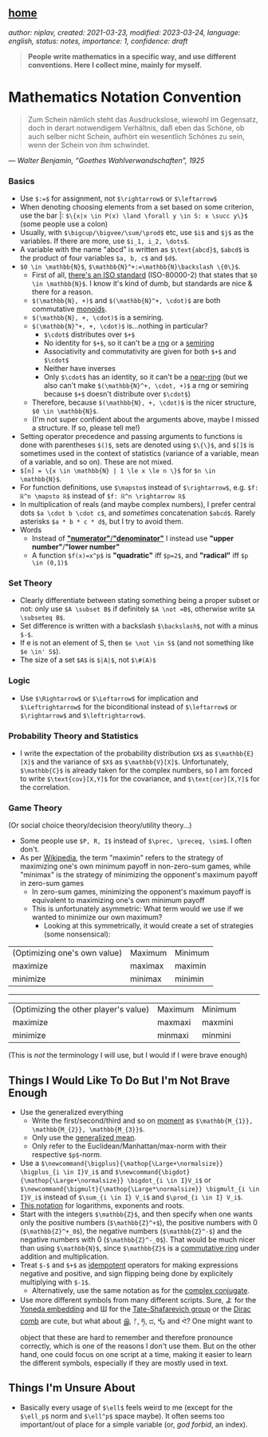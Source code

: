 [home](./index.md)
-------------------

*author: niplav, created: 2021-03-23, modified: 2023-03-24, language: english, status: notes, importance: 1, confidence: draft*

> __People write mathematics in a specific way, and use different
conventions. Here I collect mine, mainly for myself.__

Mathematics Notation Convention
================================

<!--TODO: See also Maths for Intelligent Systems (Toussaint 2022) p. 6-->

> Zum Schein nämlich steht das Ausdruckslose, wiewohl im Gegensatz,
doch in derart notwendigem Verhältnis, daß eben das Schöne, ob auch
selber nicht Schein, aufhört ein wesentlich Schönes zu sein, wenn der
Schein von ihm schwindet.

*— Walter Benjamin, “Goethes Wahlverwandschaften”, 1925*

### Basics

* Use `$:=$` for assignment, not `$\rightarrow$` or `$\leftarrow$`
* When denoting choosing elements from a set based on some criterion, use the bar |: `$\{x|x \in P(x) \land \forall y \in S: x \succ y\}$` (some people use a colon)
* Usually, with `$\bigcup/\bigvee/\sum/\prod$` etc, use `$i$` and `$j$` as the variables. If there are more, use `$i_1, i_2, \dots$`.
* A variable with the name "abcd" is written as `$\text{abcd}$`, `$abcd$` is the product of four variables `$a, b, c$` and `$d$`.
* `$0 \in \mathbb{N}$`, `$\mathbb{N}^+:=\mathbb{N}\backslash \{0\}$`.
	* First of all, [there's an ISO standard](https://en.wikipedia.org/wiki/Natural_number) (ISO-80000-2) that states that `$0 \in \mathbb{N}$`. I know it's kind of dumb, but standards are nice & there for a reason.
	* `$(\mathbb{N}, +)$` and `$(\mathbb{N}^+, \cdot)$` are both commutative [monoids](https://en.wikipedia.org/wiki/Monoid).
	* `$(\mathbb{N}, +, \cdot)$` is a semiring.
	* `$(\mathbb{N}^+, +, \cdot)$` is…nothing in particular?
		* `$\cdot$` distributes over `$+$`
		* No identity for `$+$`, so it can't be a [rng](https://en.wikipedia.org/wiki/Rng_\(algebra\)) or a [semiring](https://en.wikipedia.org/wiki/semiring)
		* Associativity and commutativity are given for both `$+$` and `$\cdot$`
		* Neither have inverses
		* Only `$\cdot$` has an identity, so it can't be a [near-ring](https://en.wikipedia.org/wiki/Near-ring) (but we also can't make `$(\mathbb{N}^+, \cdot, +)$` a rng or semiring because `$+$` doesn't distribute over `$\cdot$`)
	* Therefore, because `$(\mathbb{N}, +, \cdot)$` is the nicer structure, `$0 \in \mathbb{N}$`.
	* (I'm not super confident about the arguments above, maybe I missed a structure. If so, please tell me!)
* Setting operator precedence and passing arguments to functions is done with parentheses `$()$`, sets are denoted using `$\{\}$`, and `$[]$` is sometimes used in the context of statistics (variance of a variable, mean of a variable, and so on). These are not mixed.
* `$[n] = \{x \in \mathbb{N} | 1 \le x \le n \}$` for `$n \in \mathbb{N}$`.
* For function definitions, use `$\mapsto$` instead of `$\rightarrow$`, e.g. `$f: ℝ^n \mapsto ℝ$` instead of `$f: ℝ^n \rightarrow ℝ$`<!--TODO: bad! bad! think of better option-->
* In multiplication of reals (and maybe complex numbers), I prefer central dots `$a \cdot b \cdot c$`, and *sometimes* concatenation `$abcd$`. Rarely asterisks `$a * b * c * d$`, but I try to avoid them.
* Words
	* Instead of [__"numerator"__/__"denominator"__](https://en.wikipedia.org/wiki/Fraction) I instead use __"upper number"__/__"lower number"__
	* A function `$f(x)=x^p$` is __"quadratic"__ iff `$p=2$`, and __"radical"__ iff `$p \in (0,1)$`

### Set Theory

* Clearly differentiate between stating something being a proper subset or not: only use `$A \subset B$` if definitely `$A \not =B$`, otherwise write `$A \subseteq B$`.
* Set difference is written with a backslash `$\backslash$`, not with a minus `$-$`.
* If e is not an element of S, then `$e \not \in S$` (and not something like `$e \in' S$`).
* The size of a set `$A$` is `$|A|$`, not `$\#(A)$`

### Logic

* Use `$\Rightarrow$` or `$\Leftarrow$` for implication and `$\Leftrightarrow$` for the biconditional instead of `$\leftarrow$` or `$\rightarrow$` and `$\leftrightarrow$`.

### Probability Theory and Statistics

* I write the expectation of the probability distribution `$X$` as `$\mathbb{E}[X]$` and the variance of `$X$` as `$\mathbb{V}[X]$`. Unfortunately, `$\mathbb{C}$` is already taken for the complex numbers, so I am forced to write `$\text{cov}[X,Y]$` for the covariance, and `$\text{cor}[X,Y]$` for the correlation.

### Game Theory

(Or social choice theory/decision theory/utility theory…)

* Some people use `$P, R, I$` instead of `$\prec, \preceq, \sim$`. I often don't.
* As per [Wikipedia](https://en.wikipedia.org/wiki/Minimax#Maximin), the term "maximin" refers to the strategy of maximizing one's own minimum payoff in non-zero-sum games, while "minimax" is the strategy of minimizing the opponent's maximum payoff in zero-sum games
	* In zero-sum games, minimizing the opponent's maximum payoff is equivalent to maximizing one's own minimum payoff
	* This is unfortunately asymmetric: What term would we use if we wanted to minimize our own maximum?
		* Looking at this symmetrically, it would create a set of strategies (some nonsensical):

<table>
<tbody>
	<tr>
		<td>(Optimizing one's own value)</td>
		<td>Maximum</td>
		<td>Minimum</td>
	</tr>
	<tr>
		<td>maximize</td>
		<td>maximax</td>
		<td>maximin</td>
	</tr>
	<tr>
		<td>minimize</td>
		<td>minimax</td>
		<td>minimin</td>
	</tr>
</tbody>
</table>

----

<table>
<tbody>
	<tr>
		<td>(Optimizing the other player's value)</td>
		<td>Maximum</td>
		<td>Minimum</td>
	</tr>
	<tr>
		<td>maximize</td>
		<td>maxmaxi</td>
		<td>maxmini</td>
	</tr>
	<tr>
		<td>minimize</td>
		<td>minmaxi</td>
		<td>minmini</td>
	</tr>
</tbody>
</table>

(This is *not* the terminology I will use, but I would if I were brave enough)

Things I Would Like To Do But I'm Not Brave Enough
---------------------------------------------------

* Use the generalized everything
	* Write the first/second/third and so on [moment](https://en.wikipedia.org/wiki/Moment_\(mathematics\)) as `$\mathbb{M_{1}}, \mathbb{M_{2}}, \mathbb{M_{3}}$`.
	* Only use the [generalized mean](https://en.wikipedia.org/wiki/Generalized_mean).
	* Only refer to the Euclidean/Manhattan/max-norm with their respective `$p$`-norm.
* Use a `$\newcommand{\bigplus}{\mathop{\Large+\normalsize}} \bigplus_{i \in I}V_i$` and `$\newcommand{\bigdot}{\mathop{\Large•\normalsize}} \bigdot_{i \in I}V_i$` or `$\newcommand{\bigmult}{\mathop{\Large*\normalsize}} \bigmult_{i \in I}V_i$` instead of `$\sum_{i \in I} V_i$` and `$\prod_{i \in I} V_i$`.<!--TODO: LW link-->
* [This notation](https://www.youtube.com/watch?v=sULa9Lc4pck) for logarithms, exponents and roots.
* Start with the integers `$\mathbb{Z}$`, and then specify when one wants only the positive numbers (`$\mathbb{Z}^+$`), the positive numbers with 0 (`$\mathbb{Z}^+_0$`), the negative numbers (`$\mathbb{Z}^-$`) and the negative numbers with 0 (`$\mathbb{Z}^-_0$`). That would be much nicer than using `$\mathbb{N}$`, since `$\mathbb{Z}$` is a [commutative ring](https://en.wikipedia.org/commutative_ring) under addition and multiplication.
* Treat `$-$` and `$+$` as [idempotent](https://en.wikipedia.org/wiki/Idempotence) operators for making expressions negative and positive, and sign flipping being done by explicitely multiplying with `$-1$`.
	* Alternatively, use the same notation as for the [complex conjugate](https://en.wikipedia.org/wiki/Complex_conjugate).
* Use more different symbols from many different scripts. Sure, よ for the [Yoneda embedding](https://en.wikipedia.org/wiki/Yoneda_lemma) and Ш for the [Tate-Shafarevich group](https://en.wikipedia.org/wiki/Tate-Shafarevich_group) or the [Dirac comb](https://en.wikipedia.org/wiki/Dirac_comb) are cute, but what about இ, ᚠ, ཧ, ದ, 𖤶 and ᕚ? One might want to object that these are hard to remember and therefore pronounce correctly, which is one of the reasons I don't use them. But on the other hand, one could focus on one script at a time, making it easier to learn the different symbols, especially if they are mostly used in text.

Things I'm Unsure About
------------------------

* Basically every usage of `$\ell$` feels weird to me (except for the `$\ell_p$` norm and `$\ell^p$` space maybe). It often seems too important/out of place for a simple variable (or, *god forbid*, an index).
